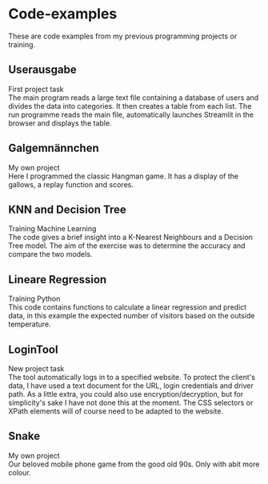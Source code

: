 # Code-examples
These are code examples from my previous programming projects or training.



## Userausgabe
First project task
<br> The main program reads a large text file containing a database of users and divides the data into categories.  It then creates a table from each list. 
The run programme reads the main file, automatically launches Streamlit in the browser and displays the table.


## Galgemnännchen
My own project
<br> Here I programmed the classic Hangman game. It has a display of the gallows, a replay function and scores.


## KNN and Decision Tree
Training Machine Learning
<br> The code gives a brief insight into a K-Nearest Neighbours and a Decision Tree model. The aim of the exercise was to determine the accuracy and compare the two models.


## Lineare Regression
Training Python
<br> This code contains functions to calculate a linear regression and predict data, in this example the expected number of visitors based on the outside temperature. 
 

## LoginTool
New project task
<br> The tool automatically logs in to a specified website. To protect the client's data, I have used a text document for the URL, login credentials and driver path. 
As a little extra, you could also use encryption/decryption, but for simplicity's sake I have not done this at the moment. 
The CSS selectors or XPath elements will of course need to be adapted to the website.


## Snake
My own project
<br> Our beloved mobile phone game from the good old 90s. 
Only with abit more colour.
